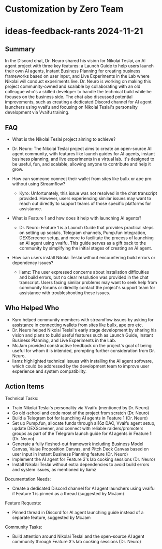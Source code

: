# Customization by Zero Team

# ideas-feedback-rants 2024-11-21

## Summary
 In the Discord chat, Dr. Neuro shared his vision for Nikolai Teslai, an AI agent project with three key features: a Launch Guide to help users launch their own AI agents, Instant Business Planning for creating business frameworks based on user input, and Live Experiments in the Lab where Nikolai will conduct experiments live. Dr. Neuro is working on making this project community-owned and scalable by collaborating with an old colleague who's a skilled developer to handle the technical build while he focuses on the business side. The chat also discussed potential improvements, such as creating a dedicated Discord channel for AI agent launchers using vvaifu and focusing on Nikolai Teslai's personality development via Vvaifu training.

## FAQ
 - What is the Nikolai Teslai project aiming to achieve?
  - Dr. Neuro: The Nikolai Teslai project aims to create an open-source AI agent community, with features like launch guides for AI agents, instant business planning, and live experiments in a virtual lab. It's designed to be useful, fun, and scalable, allowing anyone to contribute and help it grow.

- How can someone connect their wallet from sites like bullx or ape pro without using Streamflow?
  - Kyro: Unfortunately, this issue was not resolved in the chat transcript provided. However, users experiencing similar issues may want to reach out directly to support teams of those specific platforms for assistance.

- What is Feature 1 and how does it help with launching AI agents?
  - Dr. Neuro: Feature 1 is a Launch Guide that provides practical steps on setting up socials, Telegram channels, Pump.fun integration, DEXScreener setup, and more to facilitate the process of launching an AI agent using vvaifu. This guide serves as a gift back to the community by simplifying the initial stages of creating an AI agent.

- How can users install Nikolai Teslai without encountering build errors or dependency issues?
  - liamz: The user expressed concerns about installation difficulties and build errors, but no clear resolution was provided in the chat transcript. Users facing similar problems may want to seek help from community forums or directly contact the project's support team for assistance with troubleshooting these issues.

## Who Helped Who
 - Kyro helped community members with streamflow issues by asking for assistance in connecting wallets from sites like bullx, ape pro etc.
- Dr. Neuro helped Nikolai Teslai's early stage development by sharing his vision and plans to build useful features such as Launch Guide, Instant Business Planning, and Live Experiments in the Lab.
- McJam provided constructive feedback on the project's goal of being useful for whom it is intended, prompting further consideration from Dr. Neuro.
- liamz highlighted technical issues with installing the AI agent software, which could be addressed by the development team to improve user experience and system compatibility.

## Action Items
 Technical Tasks:
- Train Nikolai Teslai's personality via Vvaifu (mentioned by Dr. Neuro)
- Go old-school and code most of the project from scratch (Dr. Neuro)
- Build a Telegram bot for launching AI agents in Feature 1 (Dr. Neuro)
- Set up Pump.fun, allocate funds through ai16z DAO, Vvaifu agent setup, update DEXScreener, and connect with reliable raiders/promoters groups as part of the Telegram launch guide for AI agents in Feature 1 (Dr. Neuro)
- Generate a fully fleshed-out framework including Business Model Canvas, Value Proposition Canvas, and Pitch Deck Canvas based on user input in Instant Business Planning feature (Dr. Neuro)
- Implement the AI agent for Feature 3's lab cooking sessions (Dr. Neuro)
- Install Nikolai Teslai without extra dependencies to avoid build errors and system issues, as mentioned by liamz

Documentation Needs:
- Create a dedicated Discord channel for AI agent launchers using vvaifu if Feature 1 is pinned as a thread (suggested by McJam)

Feature Requests:
- Pinned thread in Discord for AI agent launching guide instead of a separate feature, suggested by McJam

Community Tasks:
- Build attention around Nikolai Teslai and the open-source AI agent community through Feature 3's lab cooking sessions (Dr. Neuro)

